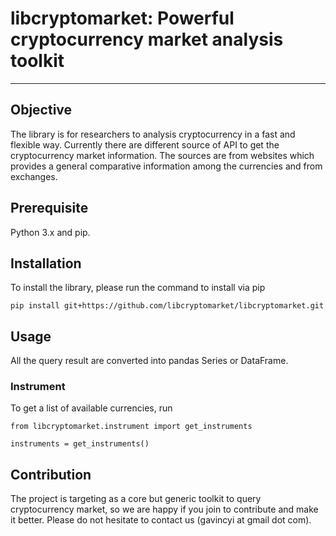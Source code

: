 # libcryptomarket: Powerful cryptocurrency market analysis toolkit

-------------------

## Objective

The library is for researchers to analysis cryptocurrency in a fast and
flexible way. Currently there are different source of API to get the 
cryptocurrency market information. The sources are from websites which provides
a general comparative information among the currencies and from exchanges.


## Prerequisite

Python 3.x and pip.

## Installation

To install the library, please run the command to install via pip


```
pip install git+https://github.com/libcryptomarket/libcryptomarket.git
```

## Usage

All the query result are converted into pandas Series or DataFrame.

### Instrument

To get a list of available currencies, run

```
from libcryptomarket.instrument import get_instruments

instruments = get_instruments()
```

## Contribution

The project is targeting as a core but generic toolkit to query cryptocurrency
market, so we are happy if you join to contribute and make it better. Please 
do not hesitate to contact us (gavincyi at gmail dot com).